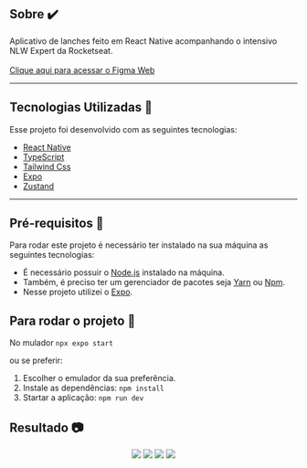 ## Sobre ✔️

Aplicativo de lanches feito em React Native acompanhando o intensivo NLW Expert da Rocketseat.
<br>
<br>
<a href="https://www.figma.com/file/IeAVpk7DLwMvlZmxKxIQlb/NLW-expert-%E2%80%A2-Orders-(Community)?type=design&node-id=116-350&mode=design&t=oU9wynXVCky89lfM-0" target="_blank">Clique aqui para acessar o Figma Web</a>

---

## Tecnologias Utilizadas 📎

Esse projeto foi desenvolvido com as seguintes tecnologias:

- [React Native](https://reactnative.dev/)
- [TypeScript](https://www.typescriptlang.org/docs/)
- [Tailwind Css](https://tailwindcss.com/docs/installation)
- [Expo](https://expo.dev/)
- [Zustand](https://zustand-demo.pmnd.rs/)

---

## Pré-requisitos 📝

Para rodar este projeto é necessário ter instalado na sua máquina as seguintes tecnologias:

- É necessário possuir o [Node.js](https://nodejs.org/en/) instalado na máquina.
- Também, é preciso ter um gerenciador de pacotes seja [Yarn](https://yarnpkg.com/) ou [Npm](https://www.npmjs.com/).
- Nesse projeto utilizei o [Expo](https://expo.dev/).

## Para rodar o projeto 📌

No mulador `npx expo start`

ou se preferir:

1. Escolher o emulador da sua preferência.
2. Instale as dependências: `npm install`
3. Startar a aplicação: `npm run dev`

## Resultado 📷

<div align="center">
    <img src="src/assets/screenshot/home.png" />
    <img src="src/assets/screenshot/details-food.png" />
    <img src="src/assets/screenshot/car-food.png" />
    <img src="src/assets/screenshot/delete-option.png" />
</div>
